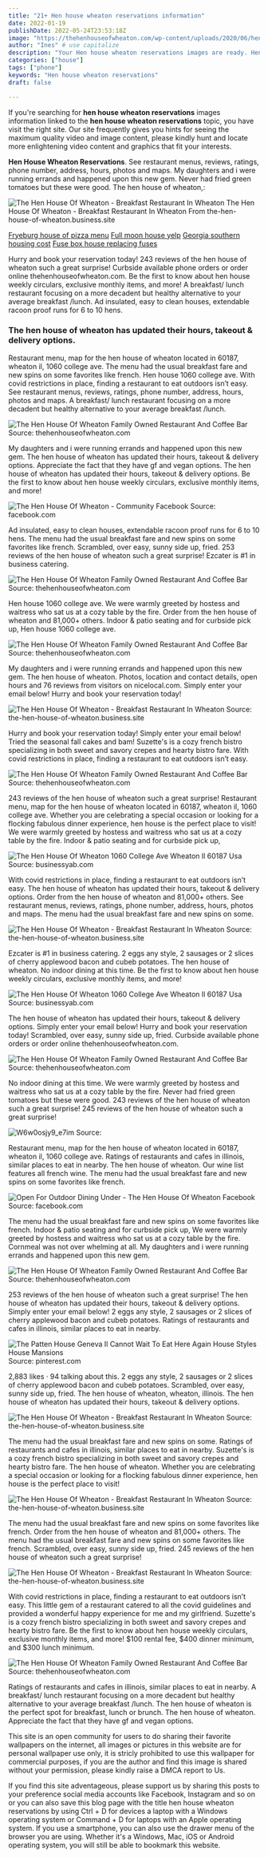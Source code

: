 ```yaml
---
title: "21+ Hen house wheaton reservations information"
date: 2022-01-19
publishDate: 2022-05-24T23:53:18Z
image: "https://thehenhouseofwheaton.com/wp-content/uploads/2020/06/hen-house-patio-2.jpg"
author: "Ines" # use capitalize
description: "Your Hen house wheaton reservations images are ready. Hen house wheaton reservations are a topic that is being searched for and liked by netizens now. You can Download the Hen house wheaton reservations files here. Get all royalty-free photos."
categories: ["house"]
tags: ["phone"]
keywords: "Hen house wheaton reservations"
draft: false

---
```


If you're searching for **hen house wheaton reservations** images information linked to the **hen house wheaton reservations** topic, you have visit the right  site.  Our site frequently  gives you  hints  for seeing  the maximum  quality video and image  content, please kindly hunt and locate more enlightening video content and graphics  that fit your interests.

**Hen House Wheaton Reservations**. See restaurant menus, reviews, ratings, phone number, address, hours, photos and maps. My daughters and i were running errands and happened upon this new gem. Never had fried green tomatoes but these were good. The hen house of wheaton,:

![The Hen House Of Wheaton - Breakfast Restaurant In Wheaton](https://lh3.googleusercontent.com/CTxFyhzsTJClo78CyNP2CgSFyBjCLKXbMZHzrYCNDfvW8AIfuIRhXIt7koy0_T7yc0y2Lp4z7tdYQPFtCA=w768-h768-n-o-v1 "The Hen House Of Wheaton - Breakfast Restaurant In Wheaton")
The Hen House Of Wheaton - Breakfast Restaurant In Wheaton From the-hen-house-of-wheaton.business.site

[Fryeburg house of pizza menu](/fryeburg-house-of-pizza-menu/)
[Full moon house yelp](/full-moon-house-yelp/)
[Georgia southern housing cost](/georgia-southern-housing-cost/)
[Fuse box house replacing fuses](/fuse-box-house-replacing-fuses/)

Hurry and book your reservation today! 243 reviews of the hen house of wheaton such a great surprise! Curbside available phone orders or order online thehenhouseofwheaton.com. Be the first to know about hen house weekly circulars, exclusive monthly items, and more! A breakfast/ lunch restaurant focusing on a more decadent but healthy alternative to your average breakfast /lunch. Ad insulated, easy to clean houses, extendable racoon proof runs for 6 to 10 hens.

### The hen house of wheaton has updated their hours, takeout &amp; delivery options.

Restaurant menu, map for the hen house of wheaton located in 60187, wheaton il, 1060 college ave. The menu had the usual breakfast fare and new spins on some favorites like french. Hen house 1060 college ave. With covid restrictions in place, finding a restaurant to eat outdoors isn’t easy. See restaurant menus, reviews, ratings, phone number, address, hours, photos and maps. A breakfast/ lunch restaurant focusing on a more decadent but healthy alternative to your average breakfast /lunch.


![The Hen House Of Wheaton Family Owned Restaurant And Coffee Bar](https://thehenhouseofwheaton.com/wp-content/uploads/2020/04/IMG_1793-scaled-e1587036909837.jpg "The Hen House Of Wheaton Family Owned Restaurant And Coffee Bar")
Source: thehenhouseofwheaton.com

My daughters and i were running errands and happened upon this new gem. The hen house of wheaton has updated their hours, takeout &amp; delivery options. Appreciate the fact that they have gf and vegan options. The hen house of wheaton has updated their hours, takeout &amp; delivery options. Be the first to know about hen house weekly circulars, exclusive monthly items, and more!

![The Hen House Of Wheaton - Community Facebook](https://lookaside.fbsbx.com/lookaside/crawler/media/?media_id=4556077114463208 "The Hen House Of Wheaton - Community Facebook")
Source: facebook.com

Ad insulated, easy to clean houses, extendable racoon proof runs for 6 to 10 hens. The menu had the usual breakfast fare and new spins on some favorites like french. Scrambled, over easy, sunny side up, fried. 253 reviews of the hen house of wheaton such a great surprise! Ezcater is #1 in business catering.

![The Hen House Of Wheaton Family Owned Restaurant And Coffee Bar](https://lookaside.fbsbx.com/lookaside/crawler/media/?media_id=285692475490765 "The Hen House Of Wheaton Family Owned Restaurant And Coffee Bar")
Source: thehenhouseofwheaton.com

Hen house 1060 college ave. We were warmly greeted by hostess and waitress who sat us at a cozy table by the fire. Order from the hen house of wheaton and 81,000+ others. Indoor &amp; patio seating and for curbside pick up, Hen house 1060 college ave.

![The Hen House Of Wheaton Family Owned Restaurant And Coffee Bar](https://thehenhouseofwheaton.com/wp-content/uploads/2020/06/hen-house-patio-1.jpg "The Hen House Of Wheaton Family Owned Restaurant And Coffee Bar")
Source: thehenhouseofwheaton.com

My daughters and i were running errands and happened upon this new gem. The hen house of wheaton. Photos, location and contact details, open hours and 76 reviews from visitors on nicelocal.com. Simply enter your email below! Hurry and book your reservation today!

![The Hen House Of Wheaton - Breakfast Restaurant In Wheaton](https://lh3.googleusercontent.com/KZFil5vT0o_4R7cehDF61KmnYRtFBB36sLwp750qXrbDTnneHXAakmn543gLb9hRhrZeQWlWob62amDkJA=w1080-h608-p-no-v0 "The Hen House Of Wheaton - Breakfast Restaurant In Wheaton")
Source: the-hen-house-of-wheaton.business.site

Hurry and book your reservation today! Simply enter your email below! Tried the seasonal fall cakes and bam! Suzette&#039;s is a cozy french bistro specializing in both sweet and savory crepes and hearty bistro fare. With covid restrictions in place, finding a restaurant to eat outdoors isn’t easy.

![The Hen House Of Wheaton Family Owned Restaurant And Coffee Bar](https://lookaside.fbsbx.com/lookaside/crawler/media/?media_id=1604781836329524&amp;get_thumbnail=1 "The Hen House Of Wheaton Family Owned Restaurant And Coffee Bar")
Source: thehenhouseofwheaton.com

243 reviews of the hen house of wheaton such a great surprise! Restaurant menu, map for the hen house of wheaton located in 60187, wheaton il, 1060 college ave. Whether you are celebrating a special occasion or looking for a flocking fabulous dinner experience, hen house is the perfect place to visit! We were warmly greeted by hostess and waitress who sat us at a cozy table by the fire. Indoor &amp; patio seating and for curbside pick up,

![The Hen House Of Wheaton 1060 College Ave Wheaton Il 60187 Usa](https://cdn.businessyab.com/assets/uploads/6ed53f8fe847244e95bfc522e46fa51a__united_states_illinois_dupage_county_milton_township_wheaton_college_avenue_1060_the_hen_house_of_wheatonhtml.jpg "The Hen House Of Wheaton 1060 College Ave Wheaton Il 60187 Usa")
Source: businessyab.com

With covid restrictions in place, finding a restaurant to eat outdoors isn’t easy. The hen house of wheaton has updated their hours, takeout &amp; delivery options. Order from the hen house of wheaton and 81,000+ others. See restaurant menus, reviews, ratings, phone number, address, hours, photos and maps. The menu had the usual breakfast fare and new spins on some.

![The Hen House Of Wheaton - Breakfast Restaurant In Wheaton](https://lh3.googleusercontent.com/p/AF1QipMuqJq-9nfhH0D7CEiiF7BYIGsSeSI-3BitlokJ=s1280-p-no-v1 "The Hen House Of Wheaton - Breakfast Restaurant In Wheaton")
Source: the-hen-house-of-wheaton.business.site

Ezcater is #1 in business catering. 2 eggs any style, 2 sausages or 2 slices of cherry applewood bacon and cubeb potatoes. The hen house of wheaton. No indoor dining at this time. Be the first to know about hen house weekly circulars, exclusive monthly items, and more!

![The Hen House Of Wheaton 1060 College Ave Wheaton Il 60187 Usa](https://cdn.businessyab.com/assets/uploads/ae17c24a5e96c1bd0ac38b56f919e0a1__united_states_illinois_dupage_county_milton_township_wheaton_college_avenue_1060_the_hen_house_of_wheatonhtml.jpg "The Hen House Of Wheaton 1060 College Ave Wheaton Il 60187 Usa")
Source: businessyab.com

The hen house of wheaton has updated their hours, takeout &amp; delivery options. Simply enter your email below! Hurry and book your reservation today! Scrambled, over easy, sunny side up, fried. Curbside available phone orders or order online thehenhouseofwheaton.com.

![The Hen House Of Wheaton Family Owned Restaurant And Coffee Bar](https://thehenhouseofwheaton.com/wp-content/uploads/2020/10/2020-10-14_122311-scaled.jpg "The Hen House Of Wheaton Family Owned Restaurant And Coffee Bar")
Source: thehenhouseofwheaton.com

No indoor dining at this time. We were warmly greeted by hostess and waitress who sat us at a cozy table by the fire. Never had fried green tomatoes but these were good. 243 reviews of the hen house of wheaton such a great surprise! 245 reviews of the hen house of wheaton such a great surprise!

![W6w0osjy9_e7im](https://lookaside.fbsbx.com/lookaside/crawler/media/?media_id=996552284404777 "W6w0osjy9_e7im")
Source: 

Restaurant menu, map for the hen house of wheaton located in 60187, wheaton il, 1060 college ave. Ratings of restaurants and cafes in illinois, similar places to eat in nearby. The hen house of wheaton. Our wine list features all french wine. The menu had the usual breakfast fare and new spins on some favorites like french.

![Open For Outdoor Dining Under - The Hen House Of Wheaton Facebook](https://lookaside.fbsbx.com/lookaside/crawler/media/?media_id=791565901570084 "Open For Outdoor Dining Under - The Hen House Of Wheaton Facebook")
Source: facebook.com

The menu had the usual breakfast fare and new spins on some favorites like french. Indoor &amp; patio seating and for curbside pick up, We were warmly greeted by hostess and waitress who sat us at a cozy table by the fire. Cornmeal was not over whelming at all. My daughters and i were running errands and happened upon this new gem.

![The Hen House Of Wheaton Family Owned Restaurant And Coffee Bar](https://thehenhouseofwheaton.com/wp-content/uploads/2020/10/2020-10-14_122311_1-scaled.jpg "The Hen House Of Wheaton Family Owned Restaurant And Coffee Bar")
Source: thehenhouseofwheaton.com

253 reviews of the hen house of wheaton such a great surprise! The hen house of wheaton has updated their hours, takeout &amp; delivery options. Simply enter your email below! 2 eggs any style, 2 sausages or 2 slices of cherry applewood bacon and cubeb potatoes. Ratings of restaurants and cafes in illinois, similar places to eat in nearby.

![The Patten House Geneva Il Cannot Wait To Eat Here Again House Styles House Mansions](https://i.pinimg.com/originals/64/bd/b9/64bdb96abe4ad31fe0900b789fc5f4e1.jpg "The Patten House Geneva Il Cannot Wait To Eat Here Again House Styles House Mansions")
Source: pinterest.com

2,883 likes · 94 talking about this. 2 eggs any style, 2 sausages or 2 slices of cherry applewood bacon and cubeb potatoes. Scrambled, over easy, sunny side up, fried. The hen house of wheaton, wheaton, illinois. The hen house of wheaton has updated their hours, takeout &amp; delivery options.

![The Hen House Of Wheaton - Breakfast Restaurant In Wheaton](https://lh5.googleusercontent.com/nka6kfue0-_AExw4HQd0mIQGlAsmBlHMbxGoD-Zsog3J0a-C73Fp_5qn_lLjwFuvMZvLn1gQk1xM8YFiJw "The Hen House Of Wheaton - Breakfast Restaurant In Wheaton")
Source: the-hen-house-of-wheaton.business.site

The menu had the usual breakfast fare and new spins on some. Ratings of restaurants and cafes in illinois, similar places to eat in nearby. Suzette&#039;s is a cozy french bistro specializing in both sweet and savory crepes and hearty bistro fare. The hen house of wheaton. Whether you are celebrating a special occasion or looking for a flocking fabulous dinner experience, hen house is the perfect place to visit!

![The Hen House Of Wheaton - Breakfast Restaurant In Wheaton](https://lh3.googleusercontent.com/CTxFyhzsTJClo78CyNP2CgSFyBjCLKXbMZHzrYCNDfvW8AIfuIRhXIt7koy0_T7yc0y2Lp4z7tdYQPFtCA=w768-h768-n-o-v1 "The Hen House Of Wheaton - Breakfast Restaurant In Wheaton")
Source: the-hen-house-of-wheaton.business.site

The menu had the usual breakfast fare and new spins on some favorites like french. Order from the hen house of wheaton and 81,000+ others. The menu had the usual breakfast fare and new spins on some favorites like french. Scrambled, over easy, sunny side up, fried. 245 reviews of the hen house of wheaton such a great surprise!

![The Hen House Of Wheaton - Breakfast Restaurant In Wheaton](https://lh3.googleusercontent.com/p/AF1QipObTsHYLISv_FTvl--qDmYpXIU9h8_gvw09pntm=s1280-p-no-v1 "The Hen House Of Wheaton - Breakfast Restaurant In Wheaton")
Source: the-hen-house-of-wheaton.business.site

With covid restrictions in place, finding a restaurant to eat outdoors isn’t easy. This little gem of a restaurant catered to all the covid guidelines and provided a wonderful happy experience for me and my girlfriend. Suzette&#039;s is a cozy french bistro specializing in both sweet and savory crepes and hearty bistro fare. Be the first to know about hen house weekly circulars, exclusive monthly items, and more! $100 rental fee, $400 dinner minimum, and $300 lunch minimum.

![The Hen House Of Wheaton Family Owned Restaurant And Coffee Bar](https://thehenhouseofwheaton.com/wp-content/uploads/2020/06/hen-house-patio-2.jpg "The Hen House Of Wheaton Family Owned Restaurant And Coffee Bar")
Source: thehenhouseofwheaton.com

Ratings of restaurants and cafes in illinois, similar places to eat in nearby. A breakfast/ lunch restaurant focusing on a more decadent but healthy alternative to your average breakfast /lunch. The hen house of wheaton is the perfect spot for breakfast, lunch or brunch. The hen house of wheaton. Appreciate the fact that they have gf and vegan options.

This site is an open community for users to do sharing their favorite wallpapers on the internet, all images or pictures in this website are for personal wallpaper use only, it is stricly prohibited to use this wallpaper for commercial purposes, if you are the author and find this image is shared without your permission, please kindly raise a DMCA report to Us.

If you find this site adventageous, please support us by sharing this posts to your preference social media accounts like Facebook, Instagram and so on or you can also save this blog page with the title hen house wheaton reservations by using Ctrl + D for devices a laptop with a Windows operating system or Command + D for laptops with an Apple operating system. If you use a smartphone, you can also use the drawer menu of the browser you are using. Whether it's a Windows, Mac, iOS or Android operating system, you will still be able to bookmark this website.
